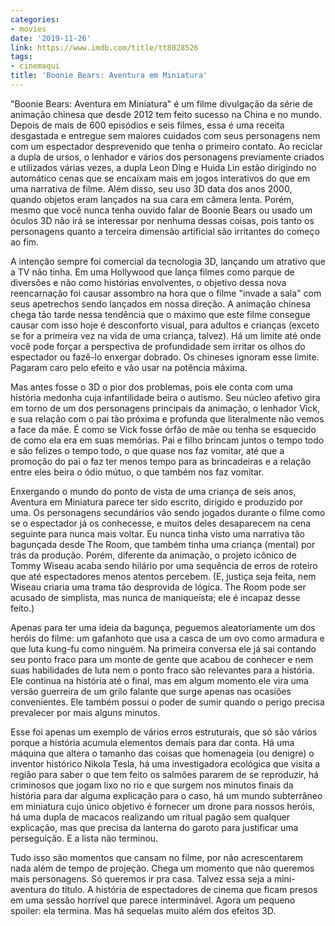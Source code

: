```yaml
---
categories:
- movies
date: '2019-11-26'
link: https://www.imdb.com/title/tt8028526
tags:
- cinemaqui
title: 'Boonie Bears: Aventura em Miniatura'
---
```


"Boonie Bears: Aventura em Miniatura" é um filme divulgação da série de animação chinesa que desde 2012 tem feito sucesso na China e no mundo. Depois de mais de 600 episódios e seis filmes, essa é uma receita desgastada e entregue sem maiores cuidados com seus personagens nem com um espectador desprevenido que tenha o primeiro contato. Ao reciclar a dupla de ursos, o lenhador e vários dos personagens previamente criados e utilizados várias vezes, a dupla Leon Ding e Huida Lin estão dirigindo no automático cenas que se encaixam mais em jogos interativos do que em uma narrativa de filme. Além disso, seu uso 3D data dos anos 2000, quando objetos eram lançados na sua cara em câmera lenta. Porém, mesmo que você nunca tenha ouvido falar de Boonie Bears ou usado um óculos 3D não irá se interessar por nenhuma dessas coisas, pois tanto os personagens quanto a terceira dimensão artificial são irritantes do começo ao fim.

A intenção sempre foi comercial da tecnologia 3D, lançando um atrativo que a TV não tinha. Em uma Hollywood que lança filmes como parque de diversões e não como histórias envolventes, o objetivo dessa nova reencarnação foi causar assombro na hora que o filme "invade a sala" com seus apetrechos sendo lançados em nossa direção. A animação chinesa chega tão tarde nessa tendência que o máximo que este filme consegue causar com isso hoje é desconforto visual, para adultos e crianças (exceto se for a primeira vez na vida de uma criança, talvez). Há um limite até onde você pode forçar a perspectiva de profundidade sem irritar os olhos do espectador ou fazê-lo enxergar dobrado. Os chineses ignoram esse limite. Pagaram caro pelo efeito e vão usar na potência máxima.

Mas antes fosse o 3D o pior dos problemas, pois ele conta com uma história medonha cuja infantilidade beira o autismo. Seu núcleo afetivo gira em torno de um dos personagens principais da animação, o lenhador Vick, e sua relação com o pai tão próxima e profunda que literalmente não vemos a face da mãe. É como se Vick fosse órfão de mãe ou tenha se esquecido de como ela era em suas memórias. Pai e filho brincam juntos o tempo todo e são felizes o tempo todo, o que quase nos faz vomitar, até que a promoção do pai o faz ter menos tempo para as brincadeiras e a relação entre eles beira o ódio mútuo, o que também nos faz vomitar.

Enxergando o mundo do ponto de vista de uma criança de seis anos, Aventura em Miniatura parece ter sido escrito, dirigido e produzido por uma. Os personagens secundários vão sendo jogados durante o filme como se o espectador já os conhecesse, e muitos deles desaparecem na cena seguinte para nunca mais voltar. Eu nunca tinha visto uma narrativa tão bagunçada desde The Room, que também tinha uma criança (mental) por trás da produção. Porém, diferente da animação, o projeto icônico de Tommy Wiseau acaba sendo hilário por uma sequência de erros de roteiro que até espectadores menos atentos percebem. (E, justiça seja feita, nem Wiseau criaria uma trama tão desprovida de lógica. The Room pode ser acusado de simplista, mas nunca de maniqueísta; ele é incapaz desse feito.)

Apenas para ter uma ideia da bagunça, peguemos aleatoriamente um dos heróis do filme: um gafanhoto que usa a casca de um ovo como armadura e que luta kung-fu como ninguém. Na primeira conversa ele já sai contando seu ponto fraco para um monte de gente que acabou de conhecer e nem suas habilidades de luta nem o ponto fraco são relevantes para a história. Ele continua na história até o final, mas em algum momento ele vira uma versão guerreira de um grilo falante que surge apenas nas ocasiões convenientes. Ele também possui o poder de sumir quando o perigo precisa prevalecer por mais alguns minutos.

Esse foi apenas um exemplo de vários erros estruturais, que só são vários porque a história acumula elementos demais para dar conta. Há uma máquina que altera o tamanho das coisas que homenageia (ou denigre) o inventor histórico Nikola Tesla, há uma investigadora ecológica que visita a região para saber o que tem feito os salmões pararem de se reproduzir, há criminosos que jogam lixo no rio e que surgem nos minutos finais da história para dar alguma explicação para o caso, há um mundo subterrâneo em miniatura cujo único objetivo é fornecer um drone para nossos heróis, há uma dupla de macacos realizando um ritual pagão sem qualquer explicação, mas que precisa da lanterna do garoto para justificar uma perseguição. E a lista não terminou.

Tudo isso são momentos que cansam no filme, por não acrescentarem nada além de tempo de projeção. Chega um momento que não queremos mais personagens. Só queremos ir pra casa. Talvez essa seja a mini-aventura do título. A história de espectadores de cinema que ficam presos em uma sessão horrível que parece interminável. Agora um pequeno spoiler: ela termina. Mas há sequelas muito além dos efeitos 3D.